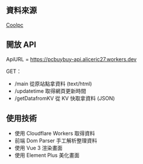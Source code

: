 ## 資料來源 

[Coolpc](https://www.coolpc.com.tw/evaluate.php)

## 開放 API

ApiURL = https://pcbuybuy-api.aliceric27.workers.dev

GET：
- /main 從原站點拿資料 (text/html)
- /updatetime 取得網頁更新時間
- /getDatafromKV 從 KV 快取拿資料 (JSON)

## 使用技術

- 使用 Cloudflare Workers 取得資料
- 前端 Dom Parser 手工解析整理資料
- 使用 Vue 3 渲染畫面
- 使用 Element Plus 美化畫面



